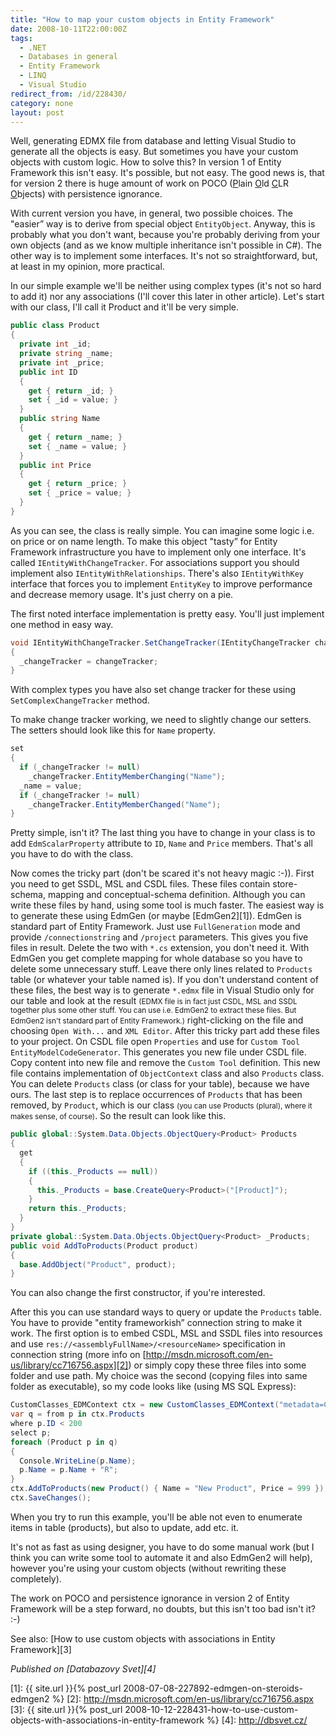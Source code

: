 ```yaml
---
title: "How to map your custom objects in Entity Framework"
date: 2008-10-11T22:00:00Z
tags:
  - .NET
  - Databases in general
  - Entity Framework
  - LINQ
  - Visual Studio
redirect_from: /id/228430/
category: none
layout: post
---
```

Well, generating EDMX file from database and letting Visual Studio to generate all the objects is easy. But sometimes you have your custom objects with custom logic. How to solve this? In version 1 of Entity Framework this isn't easy. It's possible, but not easy. The good news is, that for version 2 there is huge amount of work on POCO (<u>P</u>lain <u>O</u>ld <u>C</u>LR <u>O</u>bjects) with persistence ignorance.

With current version you have, in general, two possible choices. The "easier” way is to derive from special object `EntityObject`. Anyway, this is probably what you don't want, because you're probably deriving from your own objects (and as we know multiple inheritance isn't possible in C#). The other way is to implement some interfaces. It's not so straightforward, but, at least in my opinion, more practical.

In our simple example we'll be neither using complex types (it's not so hard to add it) nor any associations (I'll cover this later in other article). Let's start with our class, I'll call it Product and it'll be very simple.

```csharp
public class Product
{
  private int _id;
  private string _name;
  private int _price;
  public int ID
  {
    get { return _id; }
    set { _id = value; }
  }
  public string Name
  {
    get { return _name; }
    set { _name = value; }
  }
  public int Price
  {
    get { return _price; }
    set { _price = value; }
  }
}
```

As you can see, the class is really simple. You can imagine some logic i.e. on price or on name length. To make this object "tasty” for Entity Framework infrastructure you have to implement only one interface. It's called `IEntityWithChangeTracker`. For associations support you should implement also `IEntityWithRelationships`. There's also `IEntityWithKey` interface that forces you to implement `EntityKey` to improve performance and decrease memory usage. It's just cherry on a pie.

The first noted interface implementation is pretty easy. You'll just implement one method in easy way.

```csharp
void IEntityWithChangeTracker.SetChangeTracker(IEntityChangeTracker changeTracker)
{
  _changeTracker = changeTracker;
}
```

With complex types you have also set change tracker for these using `SetComplexChangeTracker` method.

To make change tracker working, we need to slightly change our setters. The setters should look like this for `Name` property.

```csharp
set
{
  if (_changeTracker != null)
    _changeTracker.EntityMemberChanging("Name");
  _name = value;
  if (_changeTracker != null)
    _changeTracker.EntityMemberChanged("Name");
}
```

Pretty simple, isn't it? The last thing you have to change in your class is to add `EdmScalarProperty` attribute to `ID`, `Name` and `Price` members. That's all you have to do with the class.

Now comes the tricky part (don't be scared it's not heavy magic :-)). First you need to get SSDL, MSL and CSDL files. These files contain store-schema, mapping and conceptual-schema definition. Although you can write these files by hand, using some tool is much faster. The easiest way is to generate these using EdmGen (or maybe [EdmGen2][1]). EdmGen is standard part of Entity Framework. Just use `FullGeneration` mode and provide `/connectionstring` and `/project` parameters. This gives you five files in result. Delete the two with `*.cs` extension, you don't need it. With EdmGen you get complete mapping for whole database so you have to delete some unnecessary stuff. Leave there only lines related to `Products` table (or whatever your table named is). If you don't understand content of these files, the best way is to generate `*.edmx` file in Visual Studio only for our table and look at the result <small>(EDMX file is in fact just CSDL, MSL and SSDL together plus some other stuff. You can use i.e. EdmGen2 to extract these files. But EdmGen2 isn't standard part of Entity Framework.)</small> right-clicking on the file and choosing `Open With...` and `XML Editor`. After this tricky part add these files to your project. On CSDL file open `Properties` and use for `Custom Tool` `EntityModelCodeGenerator`. This generates you new file under CSDL file. Copy content into new file and remove the `Custom Tool` definition. This new file contains implementation of `ObjectContext` class and also `Products` class. You can delete `Products` class (or class for your table), because we have ours. The last step is to replace occurrences of `Products` that has been removed, by `Product`, which is our class <small>(you can use Products (plural), where it makes sense, of course)</small>. So the result can look like this.

```csharp
public global::System.Data.Objects.ObjectQuery<Product> Products
{
  get
  {
    if ((this._Products == null))
    {
      this._Products = base.CreateQuery<Product>("[Product]");
    }
    return this._Products;
  }
}
private global::System.Data.Objects.ObjectQuery<Product> _Products;
public void AddToProducts(Product product)
{
  base.AddObject("Product", product);
}
```

You can also change the first constructor, if you're interested.

After this you can use standard ways to query or update the `Products` table. You have to provide "entity frameworkish” connection string to make it work. The first option is to embed CSDL, MSL and SSDL files into resources and use `res://<assemblyFullName>/<resourceName>` specification in connection string (more info on [http://msdn.microsoft.com/en-us/library/cc716756.aspx][2]) or simply copy these three files into some folder and use path. My choice was the second (copying files into same folder as executable), so my code looks like (using MS SQL Express):

```csharp
CustomClasses_EDMContext ctx = new CustomClasses_EDMContext("metadata=CustomClasses_EDM.csdl|CustomClasses_EDM.ssdl|CustomClasses_EDM.msl;provider=System.Data.SqlClient;provider connection string="Data Source=.\sqlexpress;Initial Catalog=test;Integrated Security=True"");
var q = from p in ctx.Products
where p.ID < 200
select p;
foreach (Product p in q)
{
  Console.WriteLine(p.Name);
  p.Name = p.Name + "R";
}
ctx.AddToProducts(new Product() { Name = "New Product", Price = 999 });
ctx.SaveChanges();
```

When you try to run this example, you'll be able not even to enumerate items in table (products), but also to update, add etc. it.

It's not as fast as using designer, you have to do some manual work (but I think you can write some tool to automate it and also EdmGen2 will help), however you're using your custom objects (without rewriting these completely).

The work on POCO and persistence ignorance in version 2 of Entity Framework will be a step forward, no doubts, but this isn't too bad isn't it? :-)

See also: [How to use custom objects with associations in Entity Framework][3]

_Published on [Databazovy Svet][4]_

[1]: {{ site.url }}{% post_url 2008-07-08-227892-edmgen-on-steroids-edmgen2 %}
[2]: http://msdn.microsoft.com/en-us/library/cc716756.aspx
[3]: {{ site.url }}{% post_url 2008-10-12-228431-how-to-use-custom-objects-with-associations-in-entity-framework %}
[4]: http://dbsvet.cz/
